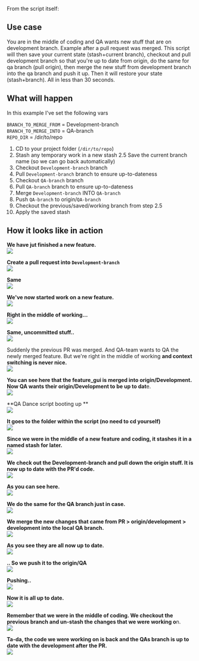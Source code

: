 From the script itself:

## Use case

You are in the middle of coding and QA wants new stuff that are on development branch. Example after a pull request was merged. This script will then save your current state (stash+current branch), checkout and pull development branch so that you're up to date from origin, do the same for qa branch (pull origin), then merge the new stuff from development branch into the qa branch and push it up. Then it will restore your state (stash+branch). All in less than 30 seconds.


## What will happen

In this example I've set the following vars

`BRANCH_TO_MERGE_FROM` = Development-branch  
`BRANCH_TO_MERGE_INTO` = QA-branch  
`REPO_DIR` = /dir/to/repo

1. CD to your project folder (`/dir/to/repo`)
2. Stash any temporary work in a new stash
2.5 Save the current branch name (so we can go back automatically)
3. Checkout `Development-branch` branch
4. Pull `Development-branch` branch to ensure up-to-dateness
5. Checkout `QA-branch` branch
6. Pull `QA-branch` branch to ensure up-to-dateness
7. Merge `Development-branch` INTO `QA-branch`
8. Push `QA-branch` to origin/`QA-branch`
9. Checkout the previous/saved/working branch from step 2.5
10. Apply the saved stash


## How it looks like in action

**We have jut finished a new feature.**  
![](images/1.png)  

**Create a pull request into `Development-branch`**  
![](images/2.png)  

**Same  
![](images/1.5.png)**  

**We've now started work on a new feature.**  
![](images/3.png)  

**Right in the middle of working...**  
![](images/4.png)  

**Same, uncommitted stuff..**  
![](images/5.png)  

Suddenly the previous PR was merged. And QA-team wants to QA the newly merged feature. But we're right in the middle of working **and context switching is never nice.**  
![](images/6.png)  

**You can see here that the feature_gui is merged into origin/Development. Now QA wants their origin/Development to be up to dat**e.  
![](images/7.png)

**QA Dance script booting up  **  
![](images/8.png)  

**It goes to the folder within the script (no need to cd yourself)**  
![](images/9.png)  

**Since we were in the middle of a new feature and coding, it stashes it in a named stash for later.**  
![](images/10.png)  

**We check out the Development-branch and pull down the origin stuff. It is now up to date with the PR'd code.**  
![](images/11.png)  

**As you can see here.**  
![](images/12.png)  

**We do the same for the QA branch just in case.**  
![](images/13.png)  

**We merge the new changes that came from PR > origin/development > development into the local QA branch.**  
![](images/14.png)  

**As you see they are all now up to date.**  
![](images/15.png)  

**.. So we push it to the origin/QA**  
![](images/16.png)  

**Pushing..**  
![](images/17.png)  

**Now it is all up to date.**  
![](images/18.png)  

**Remember that we were in the middle of coding. We checkout the previous branch and un-stash the changes that we were working o**n.  
![](images/19.png)  

**Ta-da, the code we were working on is back and the QAs branch is up to date with the development after the PR.**  
![](images/20.png)  
